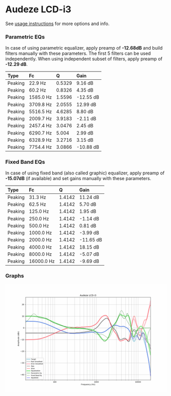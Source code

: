 # Audeze LCD-i3
See [usage instructions](https://github.com/jaakkopasanen/AutoEq#usage) for more options and info.

### Parametric EQs
In case of using parametric equalizer, apply preamp of **-12.68dB** and build filters manually
with these parameters. The first 5 filters can be used independently.
When using independent subset of filters, apply preamp of **-12.29 dB**.

| Type    | Fc        |      Q | Gain      |
|:--------|:----------|:-------|:----------|
| Peaking | 22.9 Hz   | 0.5329 | 9.16 dB   |
| Peaking | 60.2 Hz   | 0.8326 | 4.35 dB   |
| Peaking | 1585.0 Hz | 1.5596 | -12.55 dB |
| Peaking | 3709.8 Hz | 2.0555 | 12.99 dB  |
| Peaking | 5516.5 Hz | 4.6285 | 8.80 dB   |
| Peaking | 2009.7 Hz | 3.9183 | -2.11 dB  |
| Peaking | 2457.4 Hz | 3.0476 | 2.45 dB   |
| Peaking | 6290.7 Hz | 5.004  | 2.99 dB   |
| Peaking | 6328.9 Hz | 3.2716 | 3.15 dB   |
| Peaking | 7754.4 Hz | 3.0866 | -10.88 dB |

### Fixed Band EQs
In case of using fixed band (also called graphic) equalizer, apply preamp of **-15.07dB**
(if available) and set gains manually with these parameters.

| Type    | Fc         |      Q | Gain      |
|:--------|:-----------|:-------|:----------|
| Peaking | 31.3 Hz    | 1.4142 | 11.24 dB  |
| Peaking | 62.5 Hz    | 1.4142 | 5.70 dB   |
| Peaking | 125.0 Hz   | 1.4142 | 1.95 dB   |
| Peaking | 250.0 Hz   | 1.4142 | -1.14 dB  |
| Peaking | 500.0 Hz   | 1.4142 | 0.81 dB   |
| Peaking | 1000.0 Hz  | 1.4142 | -3.99 dB  |
| Peaking | 2000.0 Hz  | 1.4142 | -11.65 dB |
| Peaking | 4000.0 Hz  | 1.4142 | 18.15 dB  |
| Peaking | 8000.0 Hz  | 1.4142 | -5.07 dB  |
| Peaking | 16000.0 Hz | 1.4142 | -9.69 dB  |

### Graphs
![](./Audeze%20LCD-i3.png)